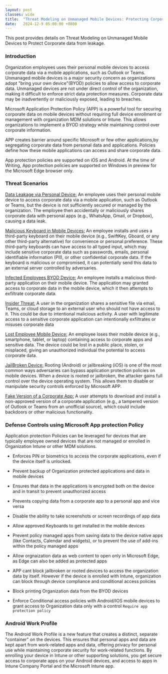 ```yaml
---
layout: post
classes: wide
title:  "Threat Modeling on Unmanaged Mobile Devices: Protecting Corporate Data"
date:   2024-12-9 05:00:00 +0800
--- 
```

This post provides details on Threat Modeling on Unmanaged Mobile Devices to Protect Corporate data from leakage.

 
### Introduction

Organization employees uses their personal mobile devices to access corporate data via a mobile applications, such as Outlook or Teams. Unmanaged mobile devices is a major security concern as organizations adopt "bring your own device"(BYOD) policies to allow access to corporate data. Unmanaged devices are not under direct control of the organization, making it difficult to enforce strict data protection measures. Corporate data may be inadvertently or maliciously exposed, leading to breaches.

Microsoft Application Protection Policy (APP) is a powerful tool for securing corporate data on mobile devices without requiring full device enrollment or management with organization MDM solutions or Intune. This allows organizations to implement a BYOD strategy while maintaining control over corporate information.

APP creates barrier around specific Microsoft or few other applications,by segregating corporate data from personal data and applications.  Policies define how these mobile applications can access and share corporate data.

App protection policies are supported on iOS and Android. At the time of Writing, App protection policies are supported on Windows in preview for the Microsoft Edge browser only.

### Threat Scenarios

<u>Data Leakage via Personal Device:</u>
An employee uses their personal mobile device to access corporate data via a mobile application, such as Outlook or Teams, but the device is not sufficiently secured or managed by the organization. The employee then accidentally or maliciously shares corporate data with personal apps (e.g., WhatsApp, Gmail, or Dropbox), causing a data leak.

<u>Malicious Keyboard in Mobile Devices:</u>
An employee installs and uses a third-party keyboard on their mobile device (e.g., SwiftKey, Gboard, or any other third-party alternative) for convenience or personal preference. These third-party keyboards can have access to all typed input, which may include sensitive corporate data such as passwords, emails, personal identifiable information (PII), or other confidential corporate data. If the keyboard is malicious or compromised, it can potentially send this data to an external server controlled by adversaries.

<u>Infected Employees BYOD Device:</u>
An employee installs a malicious third-party application on their mobile device. The application may granted access to corporate data in the mobile device, which it then attempts to exfiltrate corporate data.

<u>Insider Threat:</u>
A user in the organization shares a sensitive file via email, Teams, or cloud storage to an external user who should not have access to it. This could be due to intentional malicious activity. A user with legitimate access to a sensitive corporate application can intentionally exfiltrates or misuses corporate data

<u>Lost Employee Mobile Device:</u>
An employee loses their mobile device (e.g., smartphone, tablet, or laptop) containing access to corporate apps and sensitive data. The device could be lost in a public place, stolen, or misplaced, giving an unauthorized individual the potential to access corporate data.

<u>JailBroken Device:</u>
Rooting (Android) or jailbreaking (iOS) is one of the most common ways adversaries can bypass application protection policies on mobile devices. When a device is rooted or jailbroken, the attacker gains full control over the device operating system. This allows them to disable or manipulate security controls enforced by Microsoft APP.

<u>Fake Version of a Corporate App:</u>
A user attempts to download and install a non-approved version of a corporate application (e.g., a tampered version of Outlook or Teams from an unofficial source), which could include backdoors or other malicious functionality.

### Defense Controls using Microsoft App protection Policy

 Application protection Policies can be leveraged for devices that are typically employee owned devices that are not managed or enrolled in Organization Intune or other MDM solutions.

- Enforces PIN or biometrics to access the corporate applications, even if the device itself is unlocked.

- Prevent backup of Organization protected applications and data in mobile devices

- Ensures that data in the applications is encrypted both on the device and in transit to prevent unauthorized access

- Prevents copying data from a corporate app to a personal app and vice versa

- Disable the ability to take screenshots or screen recordings of app data

- Allow approved Keyboards to get installed in the mobile devices

- Prevent policy managed apps from saving data to the device native apps (like Contacts, Calendar and widgets), or to prevent the use of add-ins within the policy managed apps

- Allow orgnaization data as web content to open only in Microsoft Edge, as Edge can also be added as protected apps

- APP cant block jailbroken or rooted devices to access the organization data by itself. However if the device is enrolled with Intune, organization can block through device compliance and conditional access policies

- Block printing Organization data from the BYOD devices

- Enforce Conditional access policies with Android/IOS mobile devices to grant access to Organization data only with a control `Require app protection policy`

### Android Work Profile 

The Android Work Profile is a new feature that creates a distinct, separate "container" on the devices. This ensures that personal apps and data are kept apart from work-related apps and data, offering privacy for personal use while maintaining corporate security for work-related functions. By enrolling your device in Intune or other supporting solutions, you get secure access to corporate apps on your Android devices, and access to apps in Intune Company Portal and the Microsoft Intune app.


